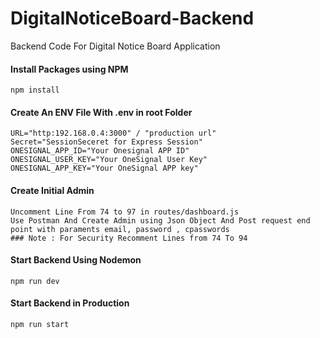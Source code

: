 
# DigitalNoticeBoard-Backend 
Backend Code For Digital Notice Board Application

#### Install Packages using NPM
```
npm install
```
#### Create An ENV File With .env in root Folder
```
URL="http:192.168.0.4:3000" / "production url" 
Secret="SessionSeceret for Express Session"
ONESIGNAL_APP_ID="Your Onesignal APP ID"
ONESIGNAL_USER_KEY="Your OneSignal User Key"
ONESIGNAL_APP_KEY="Your OneSignal APP key"
```
#### Create Initial Admin
```
Uncomment Line From 74 to 97 in routes/dashboard.js
Use Postman And Create Admin using Json Object And Post request end point with paraments email, password , cpasswords 
### Note : For Security Recomment Lines from 74 To 94
```
#### Start Backend Using Nodemon
```
npm run dev
```
#### Start Backend in Production
```
npm run start
```
